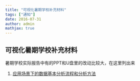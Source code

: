 ```yaml
---
title: "可视化暑期学校补充材料"
tags: ["通知"]
date: 2016-07-31
author: admin
mathjax: true
---
```


## 可视化暑期学校补充材料

暑期学校实际报告中有的PPT和U盘里的改动比较大，在这里列出来

1. [应用场景下的数据基本分析流程和分析方法](http://pan.baidu.com/s/1kUEaF23)

